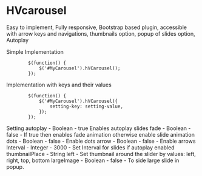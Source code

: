 # HVcarousel
Easy to implement, Fully responsive, Bootstrap based plugin, accessible with arrow keys and navigations, thumbnails option, popup of slides option, Autoplay

Simple Implementation

            $(function() {
                $('#MyCarousel').hVCarousel();
            });
            
Implementation with keys and their values

            $(function() {
                $('#MyCarousel').hVCarousel({
                    setting-key: setting-value,
                });
            });
        
Setting
autoplay - Boolean - true Enables autoplay slides
fade - Boolean - false - If true then enables fade animation otherwise enable slide animation
dots - Boolean - false - Enable dots
arrow - Boolean - false - Enable arrows
Interval - Integer - 3000 - Set Interval for slides if autoplay enabled
thumbnailPlace - String	left - Set thumbnail around the slider by values: left, right, top, bottom
largeImage - Boolean - false - To side large slide in popup.
